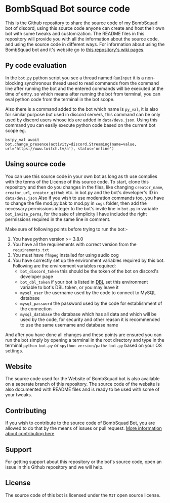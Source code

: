 # BombSquad Bot source code
This is the Github repository to share the source code of my BombSquad bot of discord,
 using this source code anyone can create and host their own bot with some tweaks and customization.
 The README files in this repository will provide you with all the information about the source code,
 and using the source code in different ways. For information about using the BombSquad bot and it's
 website go to [this repository's wiki pages](https://github.com/I-Am-The-Great/BombSquad-Bot/wiki).

## Py code evaluation
In the `bot.py` python script you see a thread named `RunInput` it is a non-blocking synchronous thread
 used to read commands from the command line after running the bot and the entered commands will be
 executed at the time of entry. so which means after running the bot from terminal, you can eval
 python code from the terminal in the bot scope.

Also there is a command added to the bot which name is `py_val`, it is also for similar purpose but
 used in discord servers, this command can be only used by discord users whose ids are added in `data/devs.json`.
 Using this command you can easily execute python code based on the current bot scope eg.
```
bs!py_val await bot.change_presence(activity=discord.Streaming(name=value, url='https://www.twitch.tv/a'), status='online')
```

## Using source code
You can use this source code in your own bot as long as th use complies with the terms of the License of this source code.
 To start, clone this repository and then do you changes in the files,
 like changing `creator_name`, `creator_url`, `creator_github` etc. in bot.py and the bot's developer's ID in `data/devs.json`
 Also if you wish to use moderation commands too, you have to change the file mod.py.bak to mod.py in `cogs` folder,
 then add the necessary permissions integer to the bot's invite line in `bot.py` in variable `bot_invite_perms`,
 for the sake of simplicity I have included the right permissions required in the same line in comment.

Make sure of following points before trying to run the bot:-
  1. You have python version >= 3.8.0
  2. You have all the requirements with correct version from the `requirements.txt`
  3. You must have `ffmpeg` installed for using audio cog
  4. You have correctly set up the environment variables required by this bot. Following are the environment variables required:
      - `bot_discord_token` this should be the token of the bot on discord's developer page
      - `bot_dbl_token` if your bot is listed in [DBL](https://top.gg) set this environment variable to bot's DBL token,
      or you may leave it
      - `mysql_user` the username used by the code to connect to MySQL database
      - `mysql_password` the password used by the code for establishment of the connection
      - `mysql_database` the database which has all data and which will be used by the code,
      for security and other reason it is recommended to use the same username and database name

And after you have done all changes and these points are ensured you can run the bot simply by opening a terminal in the root
 directory and type in the terminal `python bot.py` or `<python version/path> bot.py` based on your OS settings.

## Website
The source code used for the Website of BombSquad bot is also available on a seperate branch of this repository.
 The source code of the website is also documented with README files and is ready to be used with some of your tweaks.

## Contributing
If you wish to contribute to the source code of BombSquad Bot, you are allowed to do that by the means of issues or pull request.
 [More information about contributing here](/.github/CONTRIBUTING.md)

## Support
For getting support about this repository or the bot's source code, open an issue in this Github repository and we will help. 

## License
The source code of this bot is licensed under the `MIT` open source license.
